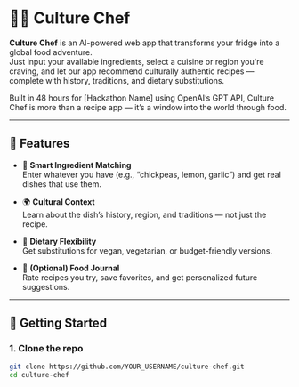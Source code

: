 # 🧑‍🍳 Culture Chef

**Culture Chef** is an AI-powered web app that transforms your fridge into a global food adventure.  
Just input your available ingredients, select a cuisine or region you're craving, and let our app recommend culturally authentic recipes — complete with history, traditions, and dietary substitutions.

Built in 48 hours for [Hackathon Name] using OpenAI’s GPT API, Culture Chef is more than a recipe app — it’s a window into the world through food.

---

## 🌟 Features

- 🍋 **Smart Ingredient Matching**  
  Enter whatever you have (e.g., “chickpeas, lemon, garlic”) and get real dishes that use them.

- 🌍 **Cultural Context**  
  Learn about the dish’s history, region, and traditions — not just the recipe.

- 🥗 **Dietary Flexibility**  
  Get substitutions for vegan, vegetarian, or budget-friendly versions.

- 📝 **(Optional) Food Journal**  
  Rate recipes you try, save favorites, and get personalized future suggestions.

---

## 🚀 Getting Started

### 1. Clone the repo

```bash
git clone https://github.com/YOUR_USERNAME/culture-chef.git
cd culture-chef
